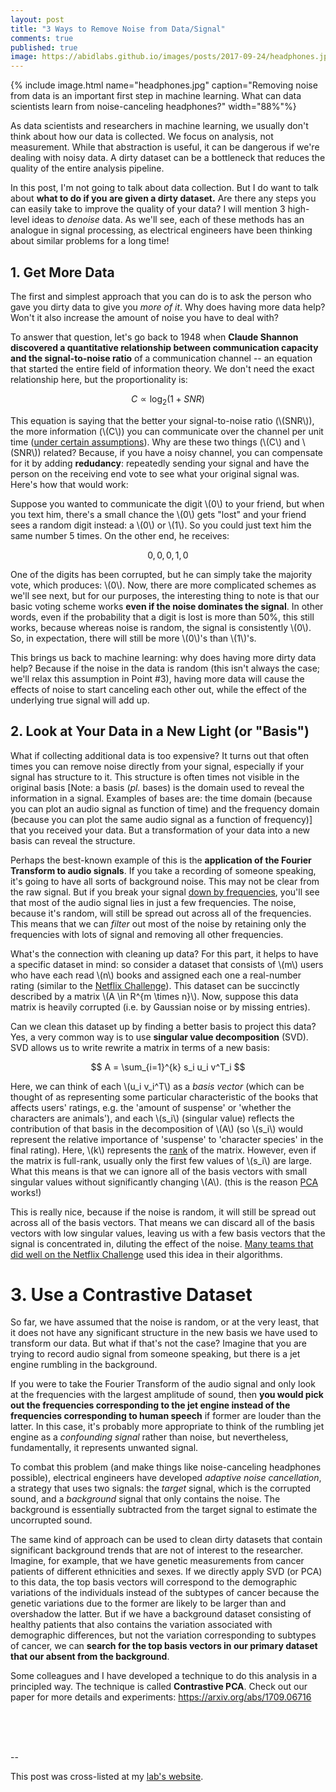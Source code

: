 ```yaml
---
layout: post
title: "3 Ways to Remove Noise from Data/Signal"
comments: true
published: true
image: https://abidlabs.github.io/images/posts/2017-09-24/headphones.jpg
---
```



{% include image.html name="headphones.jpg" caption="Removing noise from data is an important first step in machine learning. What can data scientists learn from noise-canceling headphones?" width="88%"%}

As data scientists and researchers in machine learning, we usually don't think about how our data is collected. We focus on analysis, not measurement. While that abstraction is useful, it can be dangerous if we're dealing with noisy data. A dirty dataset can be a bottleneck that reduces the quality of the entire analysis pipeline.

In this post, I'm not going to talk about data collection. But I do want to talk about **what to do if you are given a dirty dataset.** Are there any steps you can easily take to improve the quality of your data? I will mention 3 high-level ideas to *denoise* data. As we'll see, each of these methods has an analogue in signal processing, as electrical engineers have been thinking about similar problems for a long time!

## 1. Get More Data

The first and simplest approach that you can do is to ask the person who gave you dirty data to give you *more of it*. Why does having more data help? Won't it also increase the amount of noise you have to deal with? 

To answer that question, let's go back to 1948 when **Claude Shannon discovered a quantitative relationship between communication capacity and the signal-to-noise ratio** of a communication channel -- an equation that started the entire field of information theory. We don't need the exact relationship here, but the proportionality is:

$$ C \propto \log_2{(1 + SNR)} $$ 

This equation is saying that the better your signal-to-noise ratio (\\(SNR\\)), the more information (\\(C\\)) you can communicate over the channel per unit time ([under certain assumptions](https://en.wikipedia.org/wiki/Shannon%E2%80%93Hartley_theorem)). Why are these two things (\\(C\\) and \\(SNR\\)) related? Because, if you have a noisy channel, you can compensate for it by adding **redudancy**: repeatedly sending your signal and have the person on the receiving end vote to see what your original signal was. Here's how that would work:

Suppose you wanted to communicate the digit \\(0\\) to your friend, but when you text him, there's a small chance the \\(0\\) gets "lost" and your friend sees a random digit instead: a \\(0\\) or \\(1\\). So you could just text him the same number 5 times. On the other end, he receives:

$${0, 0, 0, 1, 0}$$

One of the digits has been corrupted, but he can simply take the majority vote, which produces: \\(0\\). Now, there are more complicated schemes as we'll see next, but for our purposes, the interesting thing to note is that our basic voting scheme works **even if the noise dominates the signal**. In other words, even if the probability that a digit is lost is more than 50%, this still works, because whereas noise is random, the signal is consistently \\(0\\). So, in expectation, there will still be more \\(0\\)'s  than \\(1\\)'s.

This brings us back to machine learning: why does having more dirty data help? Because if the noise in the data is random (this isn't always the case; we'll relax this assumption in Point #3), having more data will cause the effects of noise to start canceling each other out, while the effect of the underlying true signal will add up.

## 2. Look at Your Data in a New Light (or "Basis")

What if collecting additional data is too expensive? It turns out that often times you can remove noise directly from your signal, especially if your signal has structure to it. This structure is often times not visible in the original basis \[Note: a basis (*pl.* bases) is the domain used to reveal the information in a signal. Examples of bases are: the time domain (because you can plot an audio signal as function of time) and the frequency domain (because you can plot the same audio signal as a function of frequency)\] that you received your data. But a transformation of your data into a new basis  can reveal the structure.

Perhaps the best-known example of this is the **application of the Fourier Transform to audio signals**. If you take a recording of someone speaking, it's going to have all sorts of background noise. This may not be clear from the raw signal. But if you break your signal [down by frequencies](https://en.wikipedia.org/wiki/Fourier_transform), you'll see that most of the audio signal lies in just a few frequencies. The noise, because it's random, will still be spread out across all of the frequencies. This means that we can *filter* out most of the noise by retaining only the frequencies with lots of signal and removing all other frequencies.

What's the connection with cleaning up data? For this part, it helps to have a  specific dataset in mind: so consider a dataset that consists of \\(m\\) users who have each read \\(n\\) books and assigned each one a real-number rating (similar to the [Netflix Challenge](https://en.wikipedia.org/wiki/Netflix_Prize)). This dataset can be succinctly described by a matrix \\(A \in R^{m \times n}\\). Now, suppose this data matrix is heavily corrupted (i.e. by Gaussian noise or by missing entries).

Can we clean this dataset up by finding a better basis to project this data? Yes, a very common way is to use **singular value decomposition** (SVD). SVD allows us to write rewrite a matrix in terms of a new basis:

$$ A = \sum_{i=1}^{k} s_i u_i v^T_i $$

Here, we can think of each \\(u_i v_i^T\\) as a _basis vector_ (which can be thought of as representing some particular characteristic of the books that affects users' ratings, e.g. the 'amount of suspense' or 'whether the characters are animals'), and each \\(s_i\\) (singular value) reflects the contribution of that basis in the decomposition of \\(A\\) (so \\(s_i\\) would represent the relative importance of 'suspense' to 'character species' in the final rating). Here, \\(k\\) represents the [rank](https://en.wikipedia.org/wiki/Rank_(linear_algebra)) of the matrix. However, even if the matrix is full-rank, usually only the first few values of \\(s_i\\) are large. What this means is that we can ignore all of the basis vectors with small singular values without significantly changing \\(A\\). (this is the reason [PCA](https://en.wikipedia.org/wiki/Principal_component_analysis) works!)

This is really nice, because if the noise is random, it will still be spread out across all of the basis vectors. That means we can discard all of the basis vectors with low singular values, leaving us with a few basis vectors that the signal is concentrated in, diluting the effect of the noise. [Many teams that did well on the Netflix Challenge](http://sifter.org/simon/journal/20061211.html) used this idea in their algorithms.

# 3. Use a Contrastive Dataset

So far, we have assumed that the noise is random, or at the very least, that it does not have any significant structure in the new basis we have used to transform our data. But what if that's not the case? Imagine that you are trying to record audio signal from someone speaking, but there is a jet engine rumbling in the background. 

If you were to take the Fourier Transform of the audio signal and only look at the frequencies with the largest amplitude of sound, then **you would pick out the frequencies corresponding to the jet engine instead of the frequencies corresponding to human speech** if former are louder than the latter. In this case, it's probably more appropriate to think of the rumbling jet engine as a _confounding signal_ rather than noise, but nevertheless, fundamentally, it represents unwanted signal.

To combat this problem (and make things like noise-canceling headphones possible), electrical engineers have developed _adaptive noise cancellation_, a strategy that uses two signals: the _target_ signal, which is the corrupted sound, and a _background_ signal that only contains the noise. The background is essentially subtracted from the target signal to estimate the uncorrupted sound.

The same kind of approach can be used to clean dirty datasets that contain significant background trends that are not of interest to the researcher. Imagine, for example, that we have genetic measurements from cancer patients of different ethnicities and sexes. If we directly apply SVD (or PCA) to this data, the top basis vectors will correspond to the demographic variations of the individuals instead of the subtypes of cancer because the genetic variations due to the former are likely to be larger than and overshadow the latter. But if we have a background dataset consisting of healthy patients that also contains the variation associated with demographic differences, but not the variation corresponding to subtypes of cancer, we can **search for the top basis vectors in our primary dataset that our absent from the background**.

Some colleagues and I have developed a technique to do this analysis in a principled way. The technique is called **Contrastive PCA**. Check out our paper for more details and experiments: https://arxiv.org/abs/1709.06716

<br>&nbsp;
<br>&nbsp;

--

This post was cross-listed at my [lab's website](https://zou-group.github.io/article/removing-noise-from-signal/).
